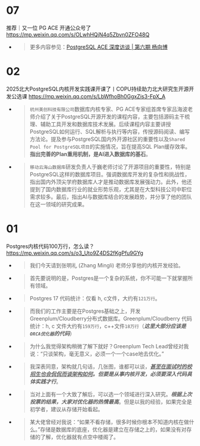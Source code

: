 
# 07

推荐｜又一位 PG ACE 开通公众号了 https://mp.weixin.qq.com/s/OLwhHQjN4q5Zbvn0ZFO48Q
- > 更多内容参见：[PostgreSQL ACE 深度访谈 | 第六期 杨向博](https://mp.weixin.qq.com/s/liB-t2yxhG8DPjvNeC8IdQ)

# 02

2025北大PostgreSQL内核开发实践课开课了丨COPU持续助力北大研究生开源开发公选课 https://mp.weixin.qq.com/s/LbWfhoBh0GgxZis3-FpX_A
- > `杭州美创科技有限公司`数据库内核专家、PG ACE专家组首席专家吕海波老师介绍了关于PostgreSQL开源开发的课程内容，主要包括源码主干梳理、辅助工具开发和数据库技术发展。后续课程内容主要讲授PostgreSQL如何运行、SQL解析与执行等内容，传授源码阅读、编写方法论。提及参与PostgreSQL国内外开源社区的重要性以及`Shared Pool for PostgreSQL项目`的实施情况，旨在提高SQL Plan缓存效率。**指出完善的Plan重用机制，是AI进入数据库的基石**。
- > `移动云海山数据库`研发负责人于巍老师讨论了开源项目的重要性，特别是PostgreSQL这样的数据库项目。强调数据库开发的复杂性和挑战性，指出国内外顶尖学府数据库人才是推动数据库发展强动力。此外，他还提到了国内数据库行业的就业形势乐观，尤其是在大型科技公司中职位需求较多。最后，指出AI与数据库结合的发展趋势，并分享了他的团队在这一领域的研究成果。

# 01

Postgres内核代码100万行，怎么读？ https://mp.weixin.qq.com/s/o3_Uto9Z4DS2fKgPfu9GYg
- > 我们今天请到张明礼 (Zhang Mingli) 老师分享他的内核开发经验。
- > 首先要说明的是，Postgres是一个复杂的系统，你不可能一下就掌握所有领域。
- > Postgres 17 代码统计：仅看 h, c文件，大约有`121万行`。
- > 而我们的工作主要是在Postgres基础之上，开发Greenplum/Cloudberry分布式数据库。Greenplum/Cloudberry 代码统计：h, c 文件大约有`159万行`，c++文件`18万行`（***这里大部分应该是`ORCA优化器`的代码***）
- > 为什么我觉得架构稍微了解下就好？Greenplum Tech Lead曾经对我说：“只谈架构，毫无意义，必须一个一个case地去优化。”
- > 我深表同意，架构就几句话，几张图，谁都可以谈，***<ins>甚至在面试时的校招生也会侃侃而谈架构如何</ins>。但要是从事内核开发，必须要深入代码具体实践才行***。
- > 当对上面有一个大致了解后，可以选一个领域进行深入研究。***根据上次投票的结果，大家对优化器的热情最高***。但是以我的经验，如果完全是初学者，建议从存储开始看起。
- > 某大佬曾经对我说：“如果不看存储，很多时候你根本不知道内核在做什么。”存储是数据库的底座，优化器是建立在存储之上的，如果没有对存储的了解，优化器就有点空中楼阁了。
